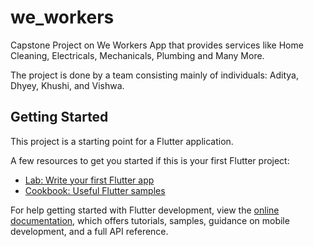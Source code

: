 # we_workers

Capstone Project on We Workers App that provides services like Home Cleaning, Electricals, Mechanicals, Plumbing and Many More. 

The project is done by a team consisting mainly of individuals: Aditya, Dhyey, Khushi, and Vishwa.


## Getting Started

This project is a starting point for a Flutter application.

A few resources to get you started if this is your first Flutter project:

- [Lab: Write your first Flutter app](https://docs.flutter.dev/get-started/codelab)
- [Cookbook: Useful Flutter samples](https://docs.flutter.dev/cookbook)

For help getting started with Flutter development, view the
[online documentation](https://docs.flutter.dev/), which offers tutorials,
samples, guidance on mobile development, and a full API reference.
